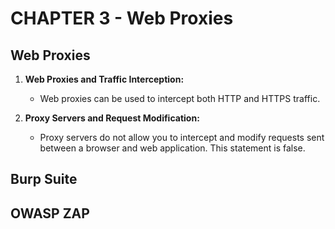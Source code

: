 # CHAPTER 3 - Web Proxies

## Web Proxies

1. **Web Proxies and Traffic Interception:**
    - Web proxies can be used to intercept both HTTP and HTTPS traffic.

2. **Proxy Servers and Request Modification:**
    - Proxy servers do not allow you to intercept and modify requests sent between a browser and web application. This statement is false.

## Burp Suite

## OWASP ZAP
